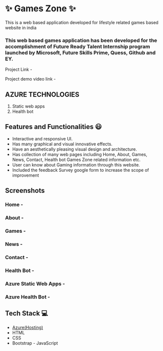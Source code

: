 # ✨ Games Zone  ✨

This is a web based application developed for lifestyle related games based website in india

### This web based games application has been developed for the accomplishment of Future Ready Talent Internship program launched by Microsoft, Future Skills Prime, Quess, Github and EY.


Project Link -  



Project demo video link  -  



##   AZURE TECHNOLOGIES   ##


1. Static web apps
2. Health bot


## Features and Functionalities 😃

- Interactive and responsive UI.
- Has many graphical and visual innovative effects.
- Have an aesthetically pleasing visual design and architecture.
- Has collection of many web pages including Home, About, Games, News, Contact, Health bot Games Zone related information etc.
- User can know about Gaming information through this website.
- Included the feedback Survey  google form to increase the scope of improvement 

## Screenshots




### Home -











### About -















### Games -











### News -
















### Contact -



















### Health Bot -



















### Azure Static Web Apps -















### Azure Health Bot -













## Tech Stack 💻

- [Azure(Hosting)](https://azure.microsoft.com/en-in/features/azure-portal/)
- HTML
- CSS
- Bootstrap
- JavaScript
